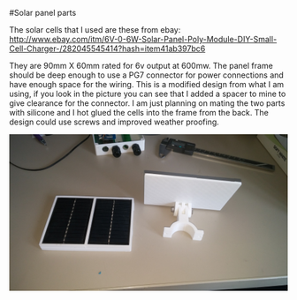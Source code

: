 #Solar panel parts

The solar cells that I used are these from ebay:
http://www.ebay.com/itm/6V-0-6W-Solar-Panel-Poly-Module-DIY-Small-Cell-Charger-/282045545414?hash=item41ab397bc6

They are 90mm X 60mm rated for 6v output at 600mw. The panel frame should be deep enough to use a PG7 connector for power connections and have enough space for the wiring. This is a modified design from what I am using, if you look in the picture you can see that I added a spacer to mine to give clearance for the connector. I am just planning on mating the two parts with silicone and I hot glued the cells into the frame from the back. The design could use screws and improved weather proofing.

![Solar Panel](/Pictures/SolarPanelParts.jpg)
